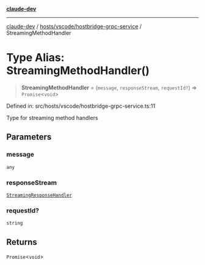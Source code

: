 [**claude-dev**](../../../../README.md)

***

[claude-dev](../../../../README.md) / [hosts/vscode/hostbridge-grpc-service](../README.md) / StreamingMethodHandler

# Type Alias: StreamingMethodHandler()

> **StreamingMethodHandler** = (`message`, `responseStream`, `requestId?`) => `Promise`\<`void`\>

Defined in: src/hosts/vscode/hostbridge-grpc-service.ts:11

Type for streaming method handlers

## Parameters

### message

`any`

### responseStream

[`StreamingResponseHandler`](../../hostbridge-grpc-handler/type-aliases/StreamingResponseHandler.md)

### requestId?

`string`

## Returns

`Promise`\<`void`\>
